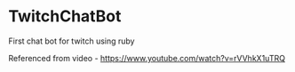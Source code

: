 # TwitchChatBot
First chat bot for twitch using ruby

Referenced from video - https://www.youtube.com/watch?v=rVVhkX1uTRQ
